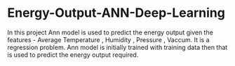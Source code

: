 # Energy-Output-ANN-Deep-Learning
In this project Ann model is used to predict the energy output given the features - Average Temperature , Humidity , Pressure , Vaccum. It is a regression problem. Ann model is initially trained with training data then that is used to predict the energy output required.
